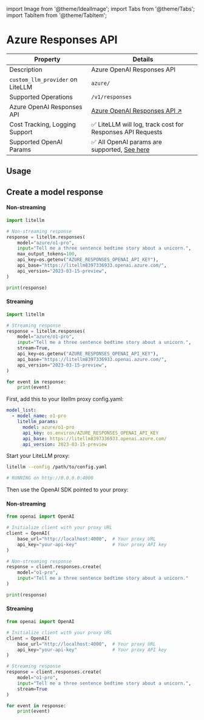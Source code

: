 import Image from '@theme/IdealImage';
import Tabs from '@theme/Tabs';
import TabItem from '@theme/TabItem';

# Azure Responses API

| Property | Details |
|-------|-------|
| Description | Azure OpenAI Responses API |
| `custom_llm_provider` on LiteLLM | `azure/` |
| Supported Operations | `/v1/responses`|
| Azure OpenAI Responses API | [Azure OpenAI Responses API ↗](https://learn.microsoft.com/en-us/azure/ai-services/openai/how-to/responses?tabs=python-secure) |
| Cost Tracking, Logging Support | ✅ LiteLLM will log, track cost for Responses API Requests |
| Supported OpenAI Params | ✅ All OpenAI params are supported, [See here](https://github.com/BerriAI/litellm/blob/0717369ae6969882d149933da48eeb8ab0e691bd/litellm/llms/openai/responses/transformation.py#L23) |

## Usage

## Create a model response

<Tabs>
<TabItem value="litellm-sdk" label="LiteLLM SDK">

#### Non-streaming

```python showLineNumbers title="Azure Responses API"
import litellm

# Non-streaming response
response = litellm.responses(
    model="azure/o1-pro",
    input="Tell me a three sentence bedtime story about a unicorn.",
    max_output_tokens=100,
    api_key=os.getenv("AZURE_RESPONSES_OPENAI_API_KEY"),
    api_base="https://litellm8397336933.openai.azure.com/",
    api_version="2023-03-15-preview",
)

print(response)
```

#### Streaming
```python showLineNumbers title="Azure Responses API"
import litellm

# Streaming response
response = litellm.responses(
    model="azure/o1-pro",
    input="Tell me a three sentence bedtime story about a unicorn.",
    stream=True,
    api_key=os.getenv("AZURE_RESPONSES_OPENAI_API_KEY"),
    api_base="https://litellm8397336933.openai.azure.com/",
    api_version="2023-03-15-preview",
)

for event in response:
    print(event)
```

</TabItem>
<TabItem value="proxy" label="OpenAI SDK with LiteLLM Proxy">

First, add this to your litellm proxy config.yaml:
```yaml showLineNumbers title="Azure Responses API"
model_list:
  - model_name: o1-pro
    litellm_params:
      model: azure/o1-pro
      api_key: os.environ/AZURE_RESPONSES_OPENAI_API_KEY
      api_base: https://litellm8397336933.openai.azure.com/
      api_version: 2023-03-15-preview
```

Start your LiteLLM proxy:
```bash
litellm --config /path/to/config.yaml

# RUNNING on http://0.0.0.0:4000
```

Then use the OpenAI SDK pointed to your proxy:

#### Non-streaming
```python showLineNumbers
from openai import OpenAI

# Initialize client with your proxy URL
client = OpenAI(
    base_url="http://localhost:4000",  # Your proxy URL
    api_key="your-api-key"             # Your proxy API key
)

# Non-streaming response
response = client.responses.create(
    model="o1-pro",
    input="Tell me a three sentence bedtime story about a unicorn."
)

print(response)
```

#### Streaming
```python showLineNumbers
from openai import OpenAI

# Initialize client with your proxy URL
client = OpenAI(
    base_url="http://localhost:4000",  # Your proxy URL
    api_key="your-api-key"             # Your proxy API key
)

# Streaming response
response = client.responses.create(
    model="o1-pro",
    input="Tell me a three sentence bedtime story about a unicorn.",
    stream=True
)

for event in response:
    print(event)
```

</TabItem>
</Tabs>

